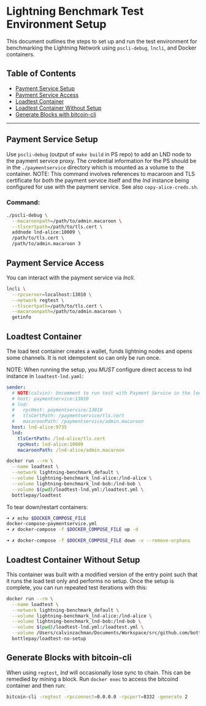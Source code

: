 # Lightning Benchmark Test Environment Setup

This document outlines the steps to set up and run the test environment for benchmarking the Lightning Network using `pscli-debug`, `lncli`, and Docker containers.

## Table of Contents
- [Payment Service Setup](#payment-service-setup)
- [Payment Service Access](#payment-service-access)
- [Loadtest Container](#loadtest-container)
- [Loadtest Container Without Setup](#loadtest-container-without-setup)
- [Generate Blocks with bitcoin-cli](#generate-blocks-with-bitcoin-cli)

---

## Payment Service Setup

Use `pscli-debug` (output of `make build` in PS repo) to add an LND node to the payment service proxy. The credential information for the PS should be in the `./paymentservice` directory which is mounted as a volume to the container. NOTE: This command involves references to macaroon and TLS certificate for *both* the payment service itself and the *lnd* instance being configured for use with the payment service. See also `copy-alice-creds.sh`.

### Command:

```bash
./pscli-debug \
  --macaroonpath=/path/to/admin.macaroon \
  --tlscertpath=/path/to/tls.cert \
  addnode lnd-alice:10009 \
  /path/to/tls.cert \
  /path/to/admin.macaroon 3
```

## Payment Service Access

You can interact with the payment service via _*lncli*_.
```bash
lncli \
  --rpcserver=localhost:13010 \
  --network regtest \
  --tlscertpath=/path/to/tls.cert \
  --macaroonpath=/path/to/admin.macaroon \
  getinfo
```

## Loadtest Container

The load test container creates a wallet, funds lightning nodes and opens some channels. It is not idempotent so can only be run once.

NOTE: When running the setup, you *MUST* configure direct access to lnd instance in `loadtest-lnd.yaml`:
```yaml
sender:
  # NOTE(calvin): Uncomment to run test with Payment Service in the loop.
  # host: paymentservice:13010
  # lnd:
  #   rpcHost: paymentservice:13010
  #   tlsCertPath: /paymentservice/tls.cert
  #   macaroonPath: /paymentservice/admin.macaroon
  host: lnd-alice:9735
  lnd:
    tlsCertPath: /lnd-alice/tls.cert
    rpcHost: lnd-alice:10009
    macaroonPath: /lnd-alice/admin.macaroon
```

```bash
docker run --rm \
  --name loadtest \
  --network lightning-benchmark_default \
  --volume lightning-benchmark_lnd-alice:/lnd-alice \
  --volume lightning-benchmark_lnd-bob:/lnd-bob \
  --volume $(pwd)/loadtest-lnd.yml:/loadtest.yml \
  bottlepay/loadtest
```

To tear down/restart containers:
```bash
➜ ✗ echo $DOCKER_COMPOSE_FILE
docker-compose-paymentservice.yml
➜ ✗ docker-compose -f $DOCKER_COMPOSE_FILE up -d

➜ ✗ docker-compose -f $DOCKER_COMPOSE_FILE down -v --remove-orphans
```

## Loadtest Container Without Setup

This container was built with a modified version of the entry point such that it runs the load test only and performs no setup. Once the setup is complete, you can run repeated test iterations with this:

```bash
docker run --rm \
  --name loadtest \
  --network lightning-benchmark_default \
  --volume lightning-benchmark_lnd-alice:/lnd-alice \
  --volume lightning-benchmark_lnd-bob:/lnd-bob \
  --volume $(pwd)/loadtest-lnd.yml:/loadtest.yml \
  --volume /Users/calvinzachman/Documents/Workspace/src/github.com/bottlepay/lightning-benchmark/paymentservice:/paymentservice \
  bottlepay/loadtest-no-setup
```

## Generate Blocks with bitcoin-cli

When using `regtest`, _*lnd*_ will occasionally lose sync to chain. This can be remedied by mining a block. Run `docker exec` to access the bitcoind container and then run:
```bash
bitcoin-cli -regtest -rpcconnect=0.0.0.0 -rpcport=8332 -generate 2
```